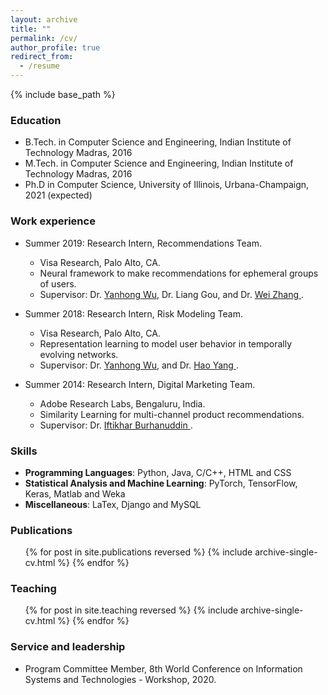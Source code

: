 ```yaml
---
layout: archive
title: ""
permalink: /cv/
author_profile: true
redirect_from:
  - /resume
---
```


{% include base_path %}

### Education

* B.Tech. in Computer Science and Engineering, Indian Institute of Technology Madras, 2016
* M.Tech. in Computer Science and Engineering, Indian Institute of Technology Madras, 2016
* Ph.D in Computer Science, University of Illinois, Urbana-Champaign, 2021 (expected)

### Work experience

* Summer 2019: Research Intern, Recommendations Team.
  * Visa Research, Palo Alto, CA.
  * Neural framework to make recommendations for ephemeral groups of users.
  * Supervisor: Dr. <a href="http://yhwu.me/">Yanhong Wu</a>, Dr. Liang Gou, and Dr. <a href="https://usa.visa.com/about-visa/visa-research/wei-zhang.html" > Wei Zhang </a>.

* Summer 2018: Research Intern, Risk Modeling Team.
  * Visa Research, Palo Alto, CA.
  * Representation learning to model user behavior in temporally evolving networks.
  * Supervisor: Dr. <a href="http://yhwu.me/">Yanhong Wu</a>, and Dr. <a href ="https://usa.visa.com/about-visa/visa-research/hao-yang.html"> Hao Yang </a>.

* Summer 2014: Research Intern, Digital Marketing Team.
  * Adobe Research Labs, Bengaluru, India.
  * Similarity Learning for multi-channel product recommendations.
  * Supervisor: Dr. <a href = "https://research.adobe.com/person/iftikhar-ahamath-burhanuddin/"> Iftikhar Burhanuddin </a>.



### Skills

* <strong> Programming Languages</strong>: Python, Java, C/C++, HTML and CSS
* <strong> Statistical Analysis and Machine Learning</strong>: PyTorch, TensorFlow, Keras, Matlab and Weka
* <strong> Miscellaneous</strong>: LaTex, Django and MySQL


### Publications

  <ul>{% for post in site.publications reversed %}
    {% include archive-single-cv.html %}
  {% endfor %}</ul>

<!-- Talks
======
  <ul>{% for post in site.talks %}
    {% include archive-single-talk-cv.html %}
  {% endfor %}</ul> -->

### Teaching

  <ul>{% for post in site.teaching reversed %}
    {% include archive-single-cv.html %}
  {% endfor %}</ul>

### Service and leadership

* Program Committee Member, 8th World Conference on Information Systems and Technologies - Workshop, 2020.
